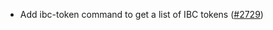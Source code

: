 - Add ibc-token command to get a list of IBC tokens
  ([\#2729](https://github.com/anoma/namada/issues/2729))